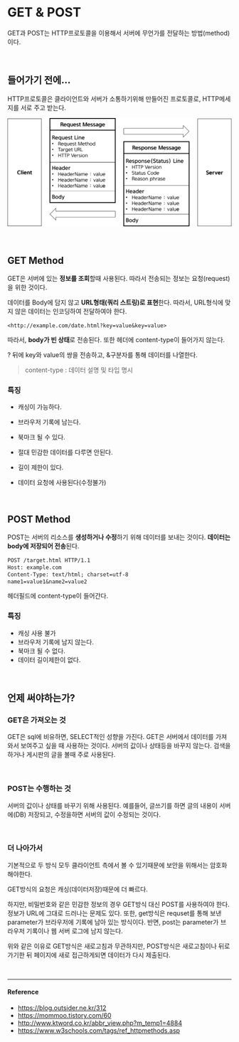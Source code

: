 # GET & POST

GET과 POST는 HTTP프로토콜을 이용해서 서버에 무언가를 전달하는 방법(method)이다.

<br/>

## 들어가기 전에...

HTTP프로토콜은 클라이언트와 서버가 소통하기위해 만들어진 프로토콜로, HTTP메세지를 서로 주고 받는다.

![get&post](/assets/images/get&post.png)

<br/>

## GET Method

GET은 서버에 있는 **정보를 조회**할때 사용된다. 따라서 전송되는 정보는 요청(request)을 위한 것이다.

데이터를 Body에 담지 않고 **URL형태(쿼리 스트링)로 표현**한다. 따라서, URL형식에 맞지 않은 데이터는 인코딩하여 전달하여야 한다.

```
<http://example.com/date.html?key=value&key=value>
```

따라서, **body가 빈 상태**로 전송된다. 또한 헤더에 content-type이 들어가지 않는다. 

? 뒤에 key와 value의 쌍을 전송하고, &구분자를 통해 데이터를 나열한다.

> content-type : 데이터 설명 및 타입 명시

### 특징

* 캐싱이 가능하다.

* 브라우저 기록에 남는다.

* 북마크 될 수 있다.

* 절대  민감한 데이터를 다루면 안된다.

* 길이 제한이 있다.

* 데이터 요청에 사용된다(수정불가)

<br/>

## POST Method

POST는 서버의 리소스를 **생성하거나 수정**하기 위해 데이터를 보내는 것이다. **데이터는 body에 저장되어 전송**된다.

```
POST /target.html HTTP/1.1
Host: example.com
Content-Type: text/html; charset=utf-8
name1=value1&name2=value2
```

헤더필드에 content-type이 들어간다.

### 특징

* 캐싱 사용 불가
* 브라우저 기록에 남지 않는다.
* 북마크 될 수 없다.
* 데이터 길이제한이 없다.

<br/>

## 언제 써야하는가?

### GET은 가져오는 것

GET은 sql에 비유하면, SELECT적인 성향을 가진다. GET은 서버에서 데이터를 가져와서 보여주고 싶을 때 사용하는 것이다. 서버의 값이나 상태등을 바꾸지 않는다. 검색을 하거나 게시판의 글을 볼때 주로 사용된다.

<br/>

### POST는 수행하는 것

서버의 값이나 상태를 바꾸기 위해 사용된다. 예를들어, 글쓰기를 하면 글의 내용이 서버에(DB) 저장되고, 수정을하면 서버의 값이 수정되는 것이다.

<br/>

### 더 나아가서

기본적으로 두 방식 모두 클라이언트 측에서 볼 수 있기때문에 보안을 위해서는 암호화 해야한다.

GET방식의 요청은 캐싱(데이터저장)때문에 더 빠르다.

하지만, 비밀번호와 같은 민감한 정보의 경우 GET방식 대신 POST를 사용하여야 한다. 정보가 URL에 그대로 드러나는 문제도 있다. 또한, get방식은 requset를 통해 보낸 parameter가 브라우저에 기록에 남아 있는 방식이다. 반면, post는 parameter가 브라우저 기록이나 웹 서버 로그에 남지 않는다.

위와 같은 이유로 GET방식은 새로고침과 무관하지만, POST방식은 새로고침이나 뒤로가기한 뒤 페이지에 새로 접근하게되면 데이터가 다시 제출된다.

<br/>

------

#### Reference

* <https://blog.outsider.ne.kr/312>
* <https://mommoo.tistory.com/60>
* <http://www.ktword.co.kr/abbr_view.php?m_temp1=4884>
* <https://www.w3schools.com/tags/ref_httpmethods.asp>